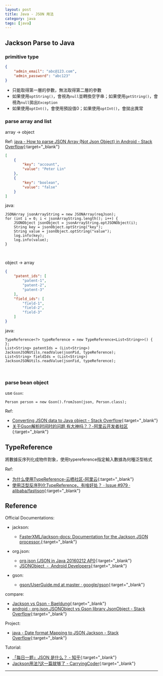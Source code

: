```yaml
---
layout: post
title: Java - JSON 用法
category: java
tags: [java]
---
```


## Jackson Parse to Java

### primitive type

```json
{
    "admin_email": "abc@123.com",
    "admin_password": "abc123"
}
```

- 只能取得第一層的參數，無法取得第二層的參數
- 如果使用`optString()`，會視為`null`並轉換空字串；如果使用`getString()`，會視為`null`拋出`Exception`
- 如果使用`optInt()`，會使用預設值0；如果使用`optInt()`，會拋出異常

### parse array and list

array -> object

Ref: [java - How to parse JSON Array (Not Json Object) in Android - Stack Overflow](https://bit.ly/2SifVMX){:target="_blank"}

```json
[
    {
        "key": "account",
        "value": "Peter Lin"
    },
    {
        "key": "boolean",
        "value": "false"
    }
]
```

java:

```
JSONArray jsonArrayString = new JSONArray(reqJson);
for (int i = 0; i < jsonArrayString.length(); i++) {
    JSONObject jsonObject = jsonArrayString.optJSONObject(i);
    String key = jsonObject.optString("key");
    String value = jsonObject.optString("value");
    log.info(key);
    log.info(value);
}
```

<br>

object -> array

```json
{
    "patent_ids": [
        "patent-1",
        "patent-2",
        "patent-3"
    ],
    "field_ids": [
        "field-1",
        "field-2",
        "field-3"
    ]
}
```

java:

```
TypeReference<?> typeReference = new TypeReference<List<String>>() { };
List<String> patentIds = (List<String>) JacksonJSONUtils.readValue(jsonPid, typeReference);
List<String> fieldIds = (List<String>) JacksonJSONUtils.readValue(jsonFid, typeReference);
```

<br>

### parse bean object

use `Gson`:

```
Person person = new Gson().fromJson(json, Person.class);
```

Ref:
- [Converting JSON data to Java object - Stack Overflow](https://stackoverflow.com/questions/1688099/converting-json-data-to-java-object){:target="_blank"}
- [关于Gson解析时间时的问题 有大神吗？？-阿里云开发者社区](https://developer.aliyun.com/ask/62499?spm=a2c6h.13159736){:target="_blank"}

## TypeReference

將數據反序列化成物件對象，使用typereference指定輸入數據為何種泛型格式

Ref:
- [为什么使用TypeReference-云栖社区-阿里云](https://yq.aliyun.com/articles/609441){:target="_blank"}
- [使用泛型反序列化TypeReference，有啥好处？ · Issue #979 · alibaba/fastjson](https://github.com/alibaba/fastjson/issues/979){:target="_blank"}

## Reference

Official Documentations:
- jackson:
   - [FasterXML/jackson-docs: Documentation for the Jackson JSON processor.](https://github.com/FasterXML/jackson-docs){:target="_blank"}

- org.json:
   - [org.json (JSON in Java 20160212 API)](https://stleary.github.io/JSON-java/index.html){:target="_blank"}
   - [JSONObject  -  Android Developers](https://developer.android.com/reference/org/json/JSONObject.html){:target="_blank"}

- gson:
   - [gson/UserGuide.md at master · google/gson](https://github.com/google/gson/blob/master/UserGuide.md){:target="_blank"}

compare:
   - [Jackson vs Gson - Baeldung](https://www.baeldung.com/jackson-vs-gson){:target="_blank"}
   - [android - org.json.JSONObject vs Gson library JsonObject - Stack Overflow](https://bit.ly/395kGzl){:target="_blank"}

Project:
   - [java - Date format Mapping to JSON Jackson - Stack Overflow](https://bit.ly/2sXW5w0){:target="_blank"}

Tutorial:
   - [「每日一题」JSON 是什么？ - 知乎](https://zhuanlan.zhihu.com/p/22627657){:target="_blank"}
   - [Jackson用法?这一篇就够了 - CarryingCoder](https://bit.ly/2sUj8rk){:target="_blank"}

---